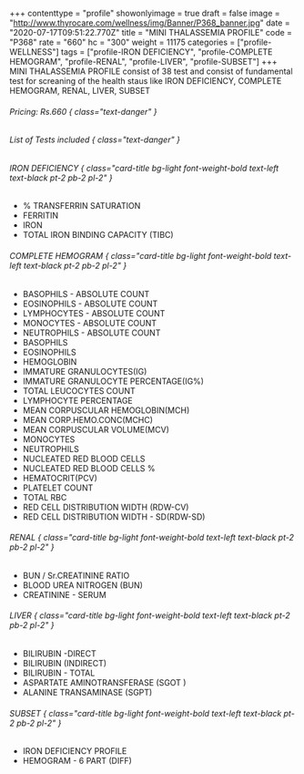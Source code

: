 +++
contenttype = "profile"
showonlyimage = true
draft = false
image = "http://www.thyrocare.com/wellness/img/Banner/P368_banner.jpg"
date = "2020-07-17T09:51:22.770Z"
title = "MINI THALASSEMIA PROFILE"
code = "P368"
rate = "660"
hc = "300"
weight = 11175
categories = ["profile-WELLNESS"]
tags = ["profile-IRON DEFICIENCY", "profile-COMPLETE HEMOGRAM", "profile-RENAL", "profile-LIVER", "profile-SUBSET"]
+++
MINI THALASSEMIA PROFILE consist of 38 test and consist of fundamental test for screaning of the health staus like IRON DEFICIENCY, COMPLETE HEMOGRAM, RENAL, LIVER, SUBSET
<!--more-->
###### Pricing: Rs.660 { class="text-danger" }

###### List of Tests included { class="text-danger" }

###### IRON DEFICIENCY { class="card-title bg-light font-weight-bold text-left text-black pt-2 pb-2 pl-2" } 
* % TRANSFERRIN SATURATION
* FERRITIN
* IRON
* TOTAL IRON BINDING CAPACITY (TIBC)
###### COMPLETE HEMOGRAM { class="card-title bg-light font-weight-bold text-left text-black pt-2 pb-2 pl-2" } 
* BASOPHILS - ABSOLUTE COUNT
* EOSINOPHILS - ABSOLUTE COUNT
* LYMPHOCYTES - ABSOLUTE COUNT
* MONOCYTES - ABSOLUTE COUNT
* NEUTROPHILS - ABSOLUTE COUNT
* BASOPHILS
* EOSINOPHILS
* HEMOGLOBIN
* IMMATURE GRANULOCYTES(IG)
* IMMATURE GRANULOCYTE PERCENTAGE(IG%)
* TOTAL LEUCOCYTES COUNT
* LYMPHOCYTE PERCENTAGE
* MEAN CORPUSCULAR HEMOGLOBIN(MCH)
* MEAN CORP.HEMO.CONC(MCHC)
* MEAN CORPUSCULAR VOLUME(MCV)
* MONOCYTES
* NEUTROPHILS
* NUCLEATED RED BLOOD CELLS
* NUCLEATED RED BLOOD CELLS %
* HEMATOCRIT(PCV)
* PLATELET COUNT
* TOTAL RBC
* RED CELL DISTRIBUTION WIDTH (RDW-CV)
* RED CELL DISTRIBUTION WIDTH - SD(RDW-SD)
###### RENAL { class="card-title bg-light font-weight-bold text-left text-black pt-2 pb-2 pl-2" } 
* BUN / Sr.CREATININE RATIO
* BLOOD UREA NITROGEN (BUN)
* CREATININE - SERUM
###### LIVER { class="card-title bg-light font-weight-bold text-left text-black pt-2 pb-2 pl-2" } 
* BILIRUBIN -DIRECT
* BILIRUBIN (INDIRECT)
* BILIRUBIN - TOTAL
* ASPARTATE AMINOTRANSFERASE (SGOT )
* ALANINE TRANSAMINASE (SGPT)
###### SUBSET { class="card-title bg-light font-weight-bold text-left text-black pt-2 pb-2 pl-2" } 
* IRON DEFICIENCY PROFILE
* HEMOGRAM - 6 PART (DIFF)
